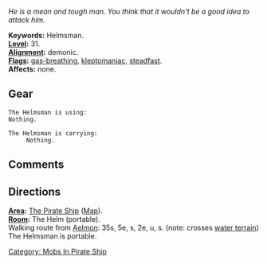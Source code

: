 *He is a mean and tough man. You think that it wouldn't be a good idea
to attack him.*

**Keywords:** Helmsman.  
**[Level](Level "wikilink"):** 31.  
**[Alignment](Alignment "wikilink"):** demonic.  
**[Flags](:Category:_Mob_Types "wikilink"):**
[gas-breathing](Breathing_Mobs "wikilink"),
[kleptomaniac](Thieving_Mobs "wikilink"),
[steadfast](Sentinel_Mobs "wikilink").  
**Affects:** none.  

## Gear

`The Helmsman is using:`  
`Nothing.`

`The Helmsman is carrying:`  
`     Nothing.`

## Comments

## Directions

**[Area](:Category:_Areas "wikilink"):** [The Pirate
Ship](:Category:_Pirate_Ship "wikilink")
([Map](Pirate_Ship_Map "wikilink")).  
**[Room](:Category:_Rooms "wikilink"):** The Helm (portable).  
Walking route from [Aelmon](Aelmon "wikilink"): 35s, 5e, s, 2e, u, s.
(note: crosses [water terrain](Water_Terrain "wikilink"))  
The Helmsman is portable.  

[Category: Mobs In Pirate
Ship](Category:_Mobs_In_Pirate_Ship "wikilink")

